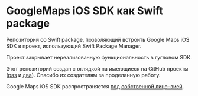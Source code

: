 # GoogleMaps iOS SDK как Swift package

Репозиторий со Swift package, позволяющий встроить Google Maps iOS SDK в проект, использующий Swift Package Manager.

Проект закрывает нереализованную функциональность в гугловом SDK.

Этот репозиторий создан с оглядкой на имеющиеся на GitHub проекты ([раз](https://github.com/YAtechnologies/GoogleMaps-SP) и [два](https://github.com/dplisek/GoogleMaps-SP)). Спасибо их создателям за проделанную работу.

Google Maps iOS SDK распространяется [под собственной лицензией](https://github.com/dodopizza/google-maps-swift-package/blob/main/LICENSE.google).
